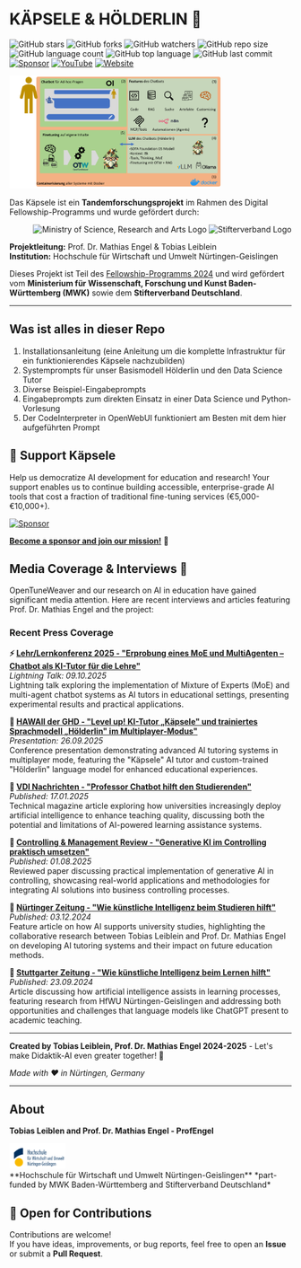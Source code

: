# KÄPSELE & HÖLDERLIN 🧬

![GitHub stars](https://img.shields.io/github/stars/ProfEngel/Kaepsele?style=social)
![GitHub forks](https://img.shields.io/github/forks/ProfEngel/Kaepsele?style=social)
![GitHub watchers](https://img.shields.io/github/watchers/ProfEngel/Kaepsele?style=social)
![GitHub repo size](https://img.shields.io/github/repo-size/ProfEngel/Kaepsele)
![GitHub language count](https://img.shields.io/github/languages/count/ProfEngel/Kaepsele)
![GitHub top language](https://img.shields.io/github/languages/top/ProfEngel/Kaepsele)
![GitHub last commit](https://img.shields.io/github/last-commit/ProfEngel/Kaepsele?color=red)
[![Sponsor](https://img.shields.io/static/v1?label=Sponsor&message=%E2%9D%A4&logo=GitHub&color=ff69b4)](https://github.com/sponsors/ProfEngel)
[![YouTube](https://img.shields.io/badge/YouTube-MatMaxEngel-red?logo=youtube&logoColor=white)](https://www.youtube.com/user/MatMaxEngel)
[![Website](https://img.shields.io/badge/Website-opentuneweaver.com-blue?logo=googlechrome&logoColor=white)](https://opentuneweaver.com/)

<img src="https://github.com/ProfEngel/Kaepsele/blob/main/assets/kaepsele_Schema.png" alt="Schema des Käpsele mit dem Hölderlin-Sprachmodell" height="200">


Das Käpsele ist ein **Tandemforschungsprojekt** im Rahmen des Digital Fellowship-Programms und wurde gefördert durch:

<div align="right">
  <img src="https://github.com/ProfEngel/OpenTuneWeaver/blob/main/assets/mwk_logo_w2.png" alt="Ministry of Science, Research and Arts Logo" height="60">
  <img src="https://github.com/ProfEngel/OpenTuneWeaver/blob/main/assets/stifterverband_logo.jpg" alt="Stifterverband Logo" height="60">
</div>

**Projektleitung:** Prof. Dr. Mathias Engel & Tobias Leiblein  
**Institution:** Hochschule für Wirtschaft und Umwelt Nürtingen-Geislingen

Dieses Projekt ist Teil des [Fellowship-Programms 2024](https://www.stifterverband.org/bwdigifellows/2024_engel_leiblein) und wird gefördert vom **Ministerium für Wissenschaft, Forschung und Kunst Baden-Württemberg (MWK)** sowie dem **Stifterverband Deutschland**.

---
## Was ist alles in dieser Repo

1. Installationsanleitung (eine Anleitung um die komplette Infrastruktur für ein funktionierendes Käpsele nachzubilden)
2. Systemprompts für unser Basismodell Hölderlin und den Data Science Tutor
3. Diverse Beispiel-Eingabeprompts
4. Eingabeprompts zum direkten Einsatz in einer Data Science und Python-Vorlesung
5. Der CodeInterpreter in OpenWebUI funktioniert am Besten mit dem hier aufgeführten Prompt

## 💖 Support Käpsele

Help us democratize AI development for education and research! Your support enables us to continue building accessible, enterprise-grade AI tools that cost a fraction of traditional fine-tuning services (€5,000-€10,000+).

[![Sponsor](https://img.shields.io/static/v1?label=Sponsor&message=%E2%9D%A4&logo=GitHub&color=ff69b4)](https://github.com/sponsors/ProfEngel)

**[Become a sponsor and join our mission!](https://github.com/sponsors/ProfEngel)** 🚀

## Media Coverage & Interviews 📰

OpenTuneWeaver and our research on AI in education have gained significant media attention. Here are recent interviews and articles featuring Prof. Dr. Mathias Engel and the project:

### Recent Press Coverage

**⚡ [Lehr/Lernkonferenz 2025 - "Erprobung eines MoE und MultiAgenten – Chatbot als KI-Tutor für die Lehre"](https://www.lehrlernkonferenz-2025.de/programm)**  
*Lightning Talk: 09.10.2025*  
Lightning talk exploring the implementation of Mixture of Experts (MoE) and multi-agent chatbot systems as AI tutors in educational settings, presenting experimental results and practical applications.

**🎤 [HAWAII der GHD - "Level up! KI-Tutor „Käpsele" und trainiertes Sprachmodell „Hölderlin" im Multiplayer-Modus"](https://www.hochschuldidaktik.net/hawaii-25)**  
*Presentation: 26.09.2025*  
Conference presentation demonstrating advanced AI tutoring systems in multiplayer mode, featuring the "Käpsele" AI tutor and custom-trained "Hölderlin" language model for enhanced educational experiences.

**📰 [VDI Nachrichten - "Professor Chatbot hilft den Studierenden"](https://www.vdi-nachrichten.com/karriere/studium/professor-chatbot/)**  
*Published: 17.01.2025*  
Technical magazine article exploring how universities increasingly deploy artificial intelligence to enhance teaching quality, discussing both the potential and limitations of AI-powered learning assistance systems.

**📄 [Controlling & Management Review - "Generative KI im Controlling praktisch umsetzen"](https://www.springerprofessional.de/generative-ki-im-controlling-praktisch-umsetzen/51394852)**  
*Published: 01.08.2025*  
Reviewed paper discussing practical implementation of generative AI in controlling, showcasing real-world applications and methodologies for integrating AI solutions into business controlling processes.

**📰 [Nürtinger Zeitung - "Wie künstliche Intelligenz beim Studieren hilft"](https://www.ntz.de/nuertingen/artikel_hfwu-in-nuertingen-wie-kuenstliche-intelligenz-beim-studieren-hilft.html)**  
*Published: 03.12.2024*  
Feature article on how AI supports university studies, highlighting the collaborative research between Tobias Leiblein and Prof. Dr. Mathias Engel on developing AI tutoring systems and their impact on future education methods.

**📰 [Stuttgarter Zeitung - "Wie künstliche Intelligenz beim Lernen hilft"](https://www.stuttgarter-zeitung.de/inhalt.wissenschaftler-aus-nuertingen-wie-kuenstliche-intelligenz-beim-lernen-hilft.016cc0c8-debb-46b5-9fb4-8e99815dfcdb.html)**  
*Published: 23.09.2024*  
Article discussing how artificial intelligence assists in learning processes, featuring research from HfWU Nürtingen-Geislingen and addressing both opportunities and challenges that language models like ChatGPT present to academic teaching.

---

**Created by Tobias Leiblein, Prof. Dr. Mathias Engel 2024-2025** - Let's make Didaktik-AI even greater together! 💪

_Made with ❤️ in Nürtingen, Germany_

***

## About


**Tobias Leiblen and Prof. Dr. Mathias Engel - ProfEngel** 

<div align="left">
  <img src="assets/hfwu_logo_w.png" alt="Nürtingen-Geislingen University" width="100">
</div>
**Hochschule für Wirtschaft und Umwelt Nürtingen-Geislingen**  
*part-funded by MWK Baden-Württemberg and Stifterverband Deutschland*

## 🤝 Open for Contributions

Contributions are welcome!  
If you have ideas, improvements, or bug reports, feel free to open an **Issue** or submit a **Pull Request**.